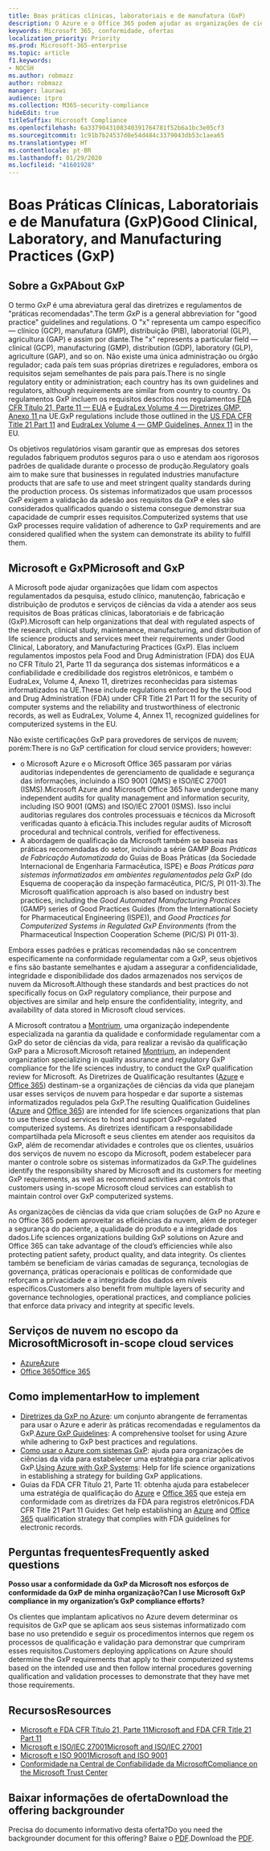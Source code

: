 ```yaml
---
title: Boas práticas clínicas, laboratoriais e de manufatura (GxP)
description: O Azure e o Office 365 podem ajudar as organizações de ciências biológicas a atender aos requisitos regulamentares da GxP.
keywords: Microsoft 365, conformidade, ofertas
localization_priority: Priority
ms.prod: Microsoft-365-enterprise
ms.topic: article
f1.keywords:
- NOCSH
ms.author: robmazz
author: robmazz
manager: laurawi
audience: itpro
ms.collection: M365-security-compliance
hideEdit: true
titleSuffix: Microsoft Compliance
ms.openlocfilehash: 6a3379043108340391764781f52b6a1bc3e05cf3
ms.sourcegitcommit: 1c91b7b24537d0e54d484c3379043db53c1aea65
ms.translationtype: HT
ms.contentlocale: pt-BR
ms.lasthandoff: 01/29/2020
ms.locfileid: "41601928"
---
```

# <a name="good-clinical-laboratory-and-manufacturing-practices-gxp"></a><span data-ttu-id="bc14e-104">Boas Práticas Clínicas, Laboratoriais e de Manufatura (GxP)</span><span class="sxs-lookup"><span data-stu-id="bc14e-104">Good Clinical, Laboratory, and Manufacturing Practices (GxP)</span></span>

## <a name="about-gxp"></a><span data-ttu-id="bc14e-105">Sobre a GxP</span><span class="sxs-lookup"><span data-stu-id="bc14e-105">About GxP</span></span>

<span data-ttu-id="bc14e-106">O termo *GxP* é uma abreviatura geral das diretrizes e regulamentos de "práticas recomendadas".</span><span class="sxs-lookup"><span data-stu-id="bc14e-106">The term *GxP* is a general abbreviation for "good practice" guidelines and regulations.</span></span> <span data-ttu-id="bc14e-107">O "x" representa um campo específico — clínico (GCP), manufatura (GMP), distribuição (PIB), laboratorial (GLP), agricultura (GAP) e assim por diante.</span><span class="sxs-lookup"><span data-stu-id="bc14e-107">The "x" represents a particular field — clinical (GCP), manufacturing (GMP), distribution (GDP), laboratory (GLP), agriculture (GAP), and so on.</span></span> <span data-ttu-id="bc14e-108">Não existe uma única administração ou órgão regulador; cada país tem suas próprias diretrizes e reguladores, embora os requisitos sejam semelhantes de país para país.</span><span class="sxs-lookup"><span data-stu-id="bc14e-108">There is no single regulatory entity or administration; each country has its own guidelines and regulators, although requirements are similar from country to country.</span></span> <span data-ttu-id="bc14e-109">Os regulamentos GxP incluem os requisitos descritos nos regulamentos [FDA CFR Título 21, Parte 11 — EUA](https://aka.ms/FDA-CFR) e [EudraLex Volume 4 — Diretrizes GMP, Anexo 11 ](https://ec.europa.eu/health/documents/eudralex/vol-4_en) na UE.</span><span class="sxs-lookup"><span data-stu-id="bc14e-109">GxP regulations include those outlined in the [US FDA CFR Title 21 Part 11](https://aka.ms/FDA-CFR) and [EudraLex Volume 4 — GMP Guidelines, Annex 11](https://ec.europa.eu/health/documents/eudralex/vol-4_en) in the EU.</span></span>

<span data-ttu-id="bc14e-110">Os objetivos regulatórios visam garantir que as empresas dos setores regulados fabriquem produtos seguros para o uso e atendam aos rigorosos padrões de qualidade durante o processo de produção.</span><span class="sxs-lookup"><span data-stu-id="bc14e-110">Regulatory goals aim to make sure that businesses in regulated industries manufacture products that are safe to use and meet stringent quality standards during the production process.</span></span> <span data-ttu-id="bc14e-111">Os sistemas informatizados que usam processos GxP exigem a validação da adesão aos requisitos da GxP e eles são considerados qualificados quando o sistema consegue demonstrar sua capacidade de cumprir esses requisitos.</span><span class="sxs-lookup"><span data-stu-id="bc14e-111">Computerized systems that use GxP processes require validation of adherence to GxP requirements and are considered qualified when the system can demonstrate its ability to fulfill them.</span></span>

## <a name="microsoft-and-gxp"></a><span data-ttu-id="bc14e-112">Microsoft e GxP</span><span class="sxs-lookup"><span data-stu-id="bc14e-112">Microsoft and GxP</span></span>

<span data-ttu-id="bc14e-113">A Microsoft pode ajudar organizações que lidam com aspectos regulamentados da pesquisa, estudo clínico, manutenção, fabricação e distribuição de produtos e serviços de ciências da vida a atender aos seus requisitos de Boas práticas clínicas, laboratoriais e de fabricação (GxP).</span><span class="sxs-lookup"><span data-stu-id="bc14e-113">Microsoft can help organizations that deal with regulated aspects of the research, clinical study, maintenance, manufacturing, and distribution of life science products and services meet their requirements under Good Clinical, Laboratory, and Manufacturing Practices (GxP).</span></span> <span data-ttu-id="bc14e-114">Elas incluem regulamentos impostos pela Food and Drug Administration (FDA) dos EUA no CFR Título 21, Parte 11 da segurança dos sistemas informáticos e a confiabilidade e credibilidade dos registros eletrônicos, e também o EudraLex, Volume 4, Anexo 11, diretrizes reconhecidas para sistemas informatizados na UE.</span><span class="sxs-lookup"><span data-stu-id="bc14e-114">These include regulations enforced by the US Food and Drug Administration (FDA) under CFR Title 21 Part 11 for the security of computer systems and the reliability and trustworthiness of electronic records, as well as EudraLex, Volume 4, Annex 11, recognized guidelines for computerized systems in the EU.</span></span>

<span data-ttu-id="bc14e-115">Não existe certificações GxP para provedores de serviços de nuvem; porém:</span><span class="sxs-lookup"><span data-stu-id="bc14e-115">There is no GxP certification for cloud service providers; however:</span></span>

- <span data-ttu-id="bc14e-116">o Microsoft Azure e o Microsoft Office 365 passaram por várias auditorias independentes de gerenciamento de qualidade e segurança das informações, incluindo a ISO 9001 (QMS) e ISO/IEC 27001 (ISMS).</span><span class="sxs-lookup"><span data-stu-id="bc14e-116">Microsoft Azure and Microsoft Office 365 have undergone many independent audits for quality management and information security, including ISO 9001 (QMS) and ISO/IEC 27001 (ISMS).</span></span> <span data-ttu-id="bc14e-117">Isso inclui auditorias regulares dos controles processuais e técnicos da Microsoft verificadas quanto à eficácia.</span><span class="sxs-lookup"><span data-stu-id="bc14e-117">This includes regular audits of Microsoft procedural and technical controls, verified for effectiveness.</span></span>
- <span data-ttu-id="bc14e-118">A abordagem de qualificação da Microsoft também se baseia nas práticas recomendadas do setor, incluindo a série GAMP *Boas Práticas de Fabricação Automatizada* do Guias de Boas Práticas (da Sociedade Internacional de Engenharia Farmacêutica, ISPE) e *Boas Práticas para sistemas informatizados em ambientes regulamentados pela GxP* (do Esquema de cooperação da inspeção farmacêutica, PIC/S, PI 011-3).</span><span class="sxs-lookup"><span data-stu-id="bc14e-118">The Microsoft qualification approach is also based on industry best practices, including the *Good Automated Manufacturing Practices* (GAMP) series of Good Practices Guides (from the International Society for Pharmaceutical Engineering (ISPE)), and *Good Practices for Computerized Systems in Regulated GxP Environments* (from the Pharmaceutical Inspection Cooperation Scheme (PIC/S) PI 011-3).</span></span>

<span data-ttu-id="bc14e-119">Embora esses padrões e práticas recomendadas não se concentrem especificamente na conformidade regulamentar com a GxP, seus objetivos e fins são bastante semelhantes e ajudam a assegurar a confidencialidade, integridade e disponibilidade dos dados armazenados nos serviços de nuvem da Microsoft.</span><span class="sxs-lookup"><span data-stu-id="bc14e-119">Although these standards and best practices do not specifically focus on GxP regulatory compliance, their purpose and objectives are similar and help ensure the confidentiality, integrity, and availability of data stored in Microsoft cloud services.</span></span>

<span data-ttu-id="bc14e-120">A Microsoft contratou a [Montrium](https://www.montrium.com/), uma organização independente especializada na garantia da qualidade e conformidade regulamentar com a GxP do setor de ciências da vida, para realizar a revisão da qualificação GxP para a Microsoft.</span><span class="sxs-lookup"><span data-stu-id="bc14e-120">Microsoft retained [Montrium](https://www.montrium.com/), an independent organization specializing in quality assurance and regulatory GxP compliance for the life sciences industry, to conduct the GxP qualification review for Microsoft.</span></span> <span data-ttu-id="bc14e-121">As Diretrizes de Qualificação resultantes ([Azure](https://aka.ms/gxpcompliance) e [Office 365](https://aka.ms/o365-qualification-guideline)) destinam-se a organizações de ciências da vida que planejam usar esses serviços de nuvem para hospedar e dar suporte a sistemas informatizados regulados pela GxP.</span><span class="sxs-lookup"><span data-stu-id="bc14e-121">The resulting Qualification Guidelines ([Azure](https://aka.ms/gxpcompliance) and [Office 365](https://aka.ms/o365-qualification-guideline)) are intended for life sciences organizations that plan to use these cloud services to host and support GxP-regulated computerized systems.</span></span> <span data-ttu-id="bc14e-122">As diretrizes identificam a responsabilidade compartilhada pela Microsoft e seus clientes em atender aos requisitos da GxP, além de recomendar atividades e controles que os clientes, usuários dos serviços de nuvem no escopo da Microsoft, podem estabelecer para manter o controle sobre os sistemas informatizados da GxP.</span><span class="sxs-lookup"><span data-stu-id="bc14e-122">The guidelines identify the responsibility shared by Microsoft and its customers for meeting GxP requirements, as well as recommend activities and controls that customers using in-scope Microsoft cloud services can establish to maintain control over GxP computerized systems.</span></span>

<span data-ttu-id="bc14e-123">As organizações de ciências da vida que criam soluções de GxP no Azure e no Office 365 podem aproveitar as eficiências da nuvem, além de proteger a segurança do paciente, a qualidade do produto e a integridade dos dados.</span><span class="sxs-lookup"><span data-stu-id="bc14e-123">Life sciences organizations building GxP solutions on Azure and Office 365 can take advantage of the cloud’s efficiencies while also protecting patient safety, product quality, and data integrity.</span></span> <span data-ttu-id="bc14e-124">Os clientes também se beneficiam de várias camadas de segurança, tecnologias de governança, práticas operacionais e políticas de conformidade que reforçam a privacidade e a integridade dos dados em níveis específicos.</span><span class="sxs-lookup"><span data-stu-id="bc14e-124">Customers also benefit from multiple layers of security and governance technologies, operational practices, and compliance policies that enforce data privacy and integrity at specific levels.</span></span>

## <a name="microsoft-in-scope-cloud-services"></a><span data-ttu-id="bc14e-125">Serviços de nuvem no escopo da Microsoft</span><span class="sxs-lookup"><span data-stu-id="bc14e-125">Microsoft in-scope cloud services</span></span>

- [<span data-ttu-id="bc14e-126">Azure</span><span class="sxs-lookup"><span data-stu-id="bc14e-126">Azure</span></span>](https://aka.ms/AzureCompliance)
- [<span data-ttu-id="bc14e-127">Office 365</span><span class="sxs-lookup"><span data-stu-id="bc14e-127">Office 365</span></span>](https://aka.ms/o365-compliance-framework)

## <a name="how-to-implement"></a><span data-ttu-id="bc14e-128">Como implementar</span><span class="sxs-lookup"><span data-stu-id="bc14e-128">How to implement</span></span>

- <span data-ttu-id="bc14e-129">[Diretrizes da GxP no Azure](https://aka.ms/gxpcompliance): um conjunto abrangente de ferramentas para usar o Azure e aderir às práticas recomendadas e regulamentos da GxP.</span><span class="sxs-lookup"><span data-stu-id="bc14e-129">[Azure GxP Guidelines](https://aka.ms/gxpcompliance): A comprehensive toolset for using Azure while adhering to GxP best practices and regulations.</span></span>
- <span data-ttu-id="bc14e-130">[Como usar o Azure com sistemas GxP](https://aka.ms/GXP-Azure-Strategies): ajuda para organizações de ciências da vida para estabelecer uma estratégia para criar aplicativos GxP.</span><span class="sxs-lookup"><span data-stu-id="bc14e-130">[Using Azure with GxP Systems](https://aka.ms/GXP-Azure-Strategies): Help for life science organizations in establishing a strategy for building GxP applications.</span></span>
- <span data-ttu-id="bc14e-131">Guias da FDA CFR Título 21, Parte 11: obtenha ajuda para estabelecer uma estratégia de qualificação do [Azure](https://aka.ms/Azure-FDA-Guidelines) e [Office 365](https://aka.ms/o365-qualification-guideline) que esteja em conformidade com as diretrizes da FDA para registros eletrônicos.</span><span class="sxs-lookup"><span data-stu-id="bc14e-131">FDA CFR Title 21 Part 11 Guides: Get help establishing an [Azure](https://aka.ms/Azure-FDA-Guidelines) and [Office 365](https://aka.ms/o365-qualification-guideline) qualification strategy that complies with FDA guidelines for electronic records.</span></span>

## <a name="frequently-asked-questions"></a><span data-ttu-id="bc14e-132">Perguntas frequentes</span><span class="sxs-lookup"><span data-stu-id="bc14e-132">Frequently asked questions</span></span>

<span data-ttu-id="bc14e-133">**Posso usar a conformidade da GxP da Microsoft nos esforços de conformidade da GxP de minha organização?**</span><span class="sxs-lookup"><span data-stu-id="bc14e-133">**Can I use Microsoft GxP compliance in my organization’s GxP compliance efforts?**</span></span>

<span data-ttu-id="bc14e-134">Os clientes que implantam aplicativos no Azure devem determinar os requisitos de GxP que se aplicam aos seus sistemas informatizado com base no uso pretendido e seguir os procedimentos internos que regem os processos de qualificação e validação para demonstrar que cumpriram esses requisitos.</span><span class="sxs-lookup"><span data-stu-id="bc14e-134">Customers deploying applications on Azure should determine the GxP requirements that apply to their computerized systems based on the intended use and then follow internal procedures governing qualification and validation processes to demonstrate that they have met those requirements.</span></span>

## <a name="resources"></a><span data-ttu-id="bc14e-135">Recursos</span><span class="sxs-lookup"><span data-stu-id="bc14e-135">Resources</span></span>

- [<span data-ttu-id="bc14e-136">Microsoft e FDA CFR Título 21, Parte 11</span><span class="sxs-lookup"><span data-stu-id="bc14e-136">Microsoft and FDA CFR Title 21 Part 11</span></span>](offering-fda-cfr-title-21-part-11.md)
- [<span data-ttu-id="bc14e-137">Microsoft e ISO/IEC 27001</span><span class="sxs-lookup"><span data-stu-id="bc14e-137">Microsoft and ISO/IEC 27001</span></span>](offering-iso-27001.md)
- [<span data-ttu-id="bc14e-138">Microsoft e ISO 9001</span><span class="sxs-lookup"><span data-stu-id="bc14e-138">Microsoft and ISO 9001</span></span>](offering-iso-9001.md)
- [<span data-ttu-id="bc14e-139">Conformidade na Central de Confiabilidade da Microsoft</span><span class="sxs-lookup"><span data-stu-id="bc14e-139">Compliance on the Microsoft Trust Center</span></span>](https://www.microsoft.com/trust-center/compliance/compliance-overview)

## <a name="download-the-offering-backgrounder"></a><span data-ttu-id="bc14e-140">Baixar informações de oferta</span><span class="sxs-lookup"><span data-stu-id="bc14e-140">Download the offering backgrounder</span></span>

<span data-ttu-id="bc14e-141">Precisa do documento informativo desta oferta?</span><span class="sxs-lookup"><span data-stu-id="bc14e-141">Do you need the backgrounder document for this offering?</span></span> <span data-ttu-id="bc14e-142">Baixe o [PDF](https://download.microsoft.com/download/4/5/B/45B4B144-E0D0-432E-A210-B8AF841F9A0A/GXP-Compliance.pdf).</span><span class="sxs-lookup"><span data-stu-id="bc14e-142">Download the [PDF](https://download.microsoft.com/download/4/5/B/45B4B144-E0D0-432E-A210-B8AF841F9A0A/GXP-Compliance.pdf).</span></span>
